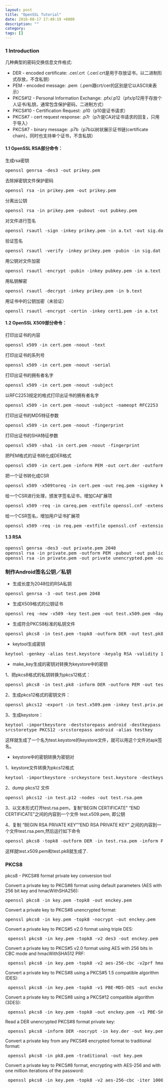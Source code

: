 ```yaml
---
layout: post
title: "OpenSSL Tutorial"
date: 2016-08-17 17:49:19 +0800
description: ""
category: 
tags: []
---
```


### 1 Introduction

几种典型的密码交换信息文件格式:

- DER - encoded certificate: .cer/.crt（.cer/.crt是用于存放证书，以二进制形式存放，不含私钥）
- PEM - encoded message: .pem（.pem跟crt/cer的区别是它以ASCII来表示）
- PKCS#12 - Personal Information Exchange: .pfx/.p12（pfx/p12用于存放个人证书/私钥，通常包含保护密码，二进制方式）
- PKCS#10 - Certification Request: .p10（p10是证书请求）
- PKCS#7 - cert request response: .p7r（p7r是CA对证书请求的回复，只用于导入）
- PKCS#7 - binary message: .p7b（p7b以树状展示证书链(certificate chain)，同时也支持单个证书，不含私钥）

#### 1.1 OpenSSL RSA部分命令：
生成rsa密钥
<pre>openssl genrsa -des3 -out prikey.pem</pre>
去除掉密钥文件保护密码
<pre>openssl rsa -in prikey.pem -out prikey.pem</pre>
分离出公钥
<pre>openssl rsa -in prikey.pem -pubout -out pubkey.pem</pre>
对文件进行签名
<pre>openssl rsautl -sign -inkey prikey.pem -in a.txt -out sig.dat</pre>
验证签名
<pre>openssl rsautl -verify -inkey prikey.pem -pubin -in sig.dat -out unsig.dat</pre>
用公钥对文件加密
<pre>openssl rsautl -encrypt -pubin -inkey pubkey.pem -in a.text -out b.text</pre>
用私钥解密
<pre>openssl rsautl -decrypt -inkey prikey.pem -in b.text</pre>
用证书中的公钥加密（未验证）
<pre>opensll rsautl -encrypt -certin -inkey cert1.pem -in a.txt</pre>


#### 1.2 OpenSSL X509部分命令：
打印出证书的内容
<pre>openssl x509 -in cert.pem -noout -text </pre>
打印出证书的系列号 
<pre>openssl x509 -in cert.pem -noout -serial</pre>
打印出证书的拥有者名字
<pre>openssl x509 -in cert.pem -noout -subject </pre>
以RFC2253规定的格式打印出证书的拥有者名字
<pre>openssl x509 -in cert.pem -noout -subject -nameopt RFC2253 </pre>
打印出证书的MD5特征参数
<pre>openssl x509 -in cert.pem -noout -fingerprint </pre>
打印出证书的SHA特征参数
<pre>openssl x509 -sha1 -in cert.pem -noout -fingerprint </pre>
把PEM格式的证书转化成DER格式
<pre>openssl x509 -in cert.pem -inform PEM -out cert.der -outform DER </pre>
把一个证书转化成CSR
<pre>openssl x509 -x509toreq -in cert.pem -out req.pem -signkey key.pem </pre>
给一个CSR进行处理，颁发字签名证书，增加CA扩展项
<pre>openssl x509 -req -in careq.pem -extfile openssl.cnf -extensions v3_ca -signkey key.pem -out cacert.pem </pre>
给一个CSR签名，增加用户证书扩展项 
<pre>openssl x509 -req -in req.pem -extfile openssl.cnf -extensions v3_usr -CA cacert.pem -CAkey key.pem -CAcreateserial </pre>

#### 1.3 RSA
<pre>
openssl genrsa -des3 -out private.pem 2048
openssl rsa -in private.pem -outform PEM -pubout -out public.pem
openssl rsa -in private.pem -out private_unencrypted.pem -outform PEM
</pre>

### 制作Android签名公钥／私钥

- 生成长度为2048位的RSA私钥
<pre>
openssl genrsa -3 -out test.pem 2048
</pre>
- 生成X509格式的公钥证书
<pre>
openssl req -new -x509 -key test.pem -out test.x509.pem -days 10000
</pre>
- 生成符合PKCS8标准的私钥文件
<pre>
openssl pkcs8 -in test.pem -topk8 -outform DER -out test.pk8 -nocrypt
</pre>

- keytool生成密钥 


<pre>keytool -genkey -alias test.keystore -keyalg RSA -validity 10000 -keystore test.keystore</pre>

- make_key生成的密钥对转换为keystore中的密钥 

1、把pkcs8格式的私钥转换为pkcs12格式： 
<pre>openssl pkcs8 -in test.pk8 -inform DER -outform PEM -out test.priv.pem -nocrypt</pre>

2、生成pkcs12格式的密钥文件： 
<pre>openssl pkcs12 -export -in test.x509.pem -inkey test.priv.pem -out test.pk12 -name testkey</pre>

3、生成keystore： 
<pre>keytool -importkeystore -deststorepass android -destkeypass android -destkeystore test.keystore -srckeystore shared.pk12 
srcstoretype PKCS12 -srcstorepass android -alias testkey</pre>

这样就生成了一个名为test.keystore的keystore文件，就可以用这个文件对apk签名。

- keystore中的密钥转换为密钥对 

1、keystore文件转换为pkcs12格式
<pre>keytool -importkeystore -srckeystore test.keystore -destkeystore test.p12 -srcstoretype JKS - deststoretype PKCS12</pre>

2、dump pkcs12 文件
<pre>openssl pkcs12 -in test.p12 -nodes -out test.rsa.pem</pre>

3、以文本形式打开test.rsa.pem，复制“BEGIN CERTIFICATE” “END CERTIFICATE”之间的内容到一个文件 test.x509.pem, 即公钥 

4、复制 “BEGIN RSA PRIVATE KEY”“END RSA PRIVATE KEY” 之间的内容到一个文件test.rsa.pem,然后运行如下命令
<pre>openssl pkcs8 -topk8 -outform DER -in test.rsa.pem -inform PEM -out test.pk8 -nocrypt</pre>

这样就test.x509.pem和test.pk8就生成了.

### PKCS8

pkcs8 - PKCS#8 format private key conversion tool

Convert a private key to PKCS#8 format using default parameters (AES with 256 bit key and hmacWithSHA256):
<pre>
openssl pkcs8 -in key.pem -topk8 -out enckey.pem
</pre>


Convert a private key to PKCS#8 unencrypted format:
<pre>
openssl pkcs8 -in key.pem -topk8 -nocrypt -out enckey.pem
</pre>

Convert a private key to PKCS#5 v2.0 format using triple DES:
<pre>
 openssl pkcs8 -in key.pem -topk8 -v2 des3 -out enckey.pem
</pre>

Convert a private key to PKCS#5 v2.0 format using AES with 256 bits in CBC mode and hmacWithSHA512 PRF:
<pre>
 openssl pkcs8 -in key.pem -topk8 -v2 aes-256-cbc -v2prf hmacWithSHA512 -out enckey.pem
</pre>


Convert a private key to PKCS#8 using a PKCS#5 1.5 compatible algorithm (DES):
<pre>
 openssl pkcs8 -in key.pem -topk8 -v1 PBE-MD5-DES -out enckey.pem
</pre>

Convert a private key to PKCS#8 using a PKCS#12 compatible algorithm (3DES):
<pre>
 openssl pkcs8 -in key.pem -topk8 -out enckey.pem -v1 PBE-SHA1-3DES
</pre>
 
Read a DER unencrypted PKCS#8 format private key:
<pre>
 openssl pkcs8 -inform DER -nocrypt -in key.der -out key.pem
</pre>

Convert a private key from any PKCS#8 encrypted format to traditional format:
<pre>
 openssl pkcs8 -in pk8.pem -traditional -out key.pem
</pre>

Convert a private key to PKCS#8 format, encrypting with AES-256 and with one million iterations of the password:
<pre>
 openssl pkcs8 -in key.pem -topk8 -v2 aes-256-cbc -iter 1000000 -out pk8.pem
</pre>